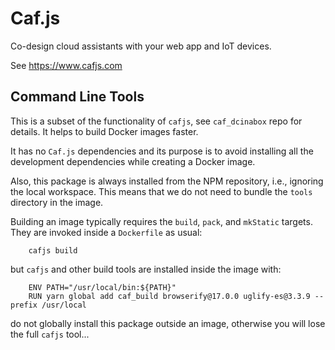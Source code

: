 # Caf.js

Co-design cloud assistants with your web app and IoT devices.

See https://www.cafjs.com

## Command Line Tools

This is a subset of the functionality of `cafjs`, see `caf_dcinabox` repo for details. It helps to build Docker images faster.

It has no `Caf.js` dependencies and its purpose is to avoid installing all the development dependencies while creating a Docker image.

Also, this package is always installed from the NPM repository, i.e., ignoring the local workspace. This means that we do not need to bundle the `tools` directory in the image.

Building an image typically requires the `build`, `pack`, and `mkStatic` targets. They are invoked inside a `Dockerfile` as usual:

```
    cafjs build
```

but `cafjs` and other build tools are installed inside the image with:

```
    ENV PATH="/usr/local/bin:${PATH}"
    RUN yarn global add caf_build browserify@17.0.0 uglify-es@3.3.9 --prefix /usr/local
```

do not globally install this package outside an image, otherwise you will lose the full `cafjs` tool...
